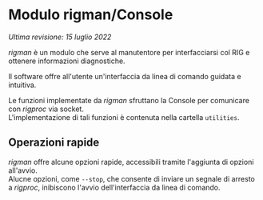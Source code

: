 # Modulo rigman/Console

_Ultima revisione: 15 luglio 2022_

_rigman_ è un modulo che serve al manutentore per interfacciarsi col RIG e ottenere informazioni diagnostiche.

Il software offre all'utente un'interfaccia da linea di comando guidata e intuitiva.

Le funzioni implementate da _rigman_ sfruttano la Console per comunicare con _rigproc_ via socket.\
L'implementazione di tali funzioni è contenuta nella cartella `utilities`.

## Operazioni rapide

_rigman_ offre alcune opzioni rapide, accessibili tramite l'aggiunta di opzioni all'avvio.\
Alucne opzioni, come `--stop`, che consente di inviare un segnale di arresto a _rigproc_, inibiscono l'avvio dell'interfaccia da linea di comando.
